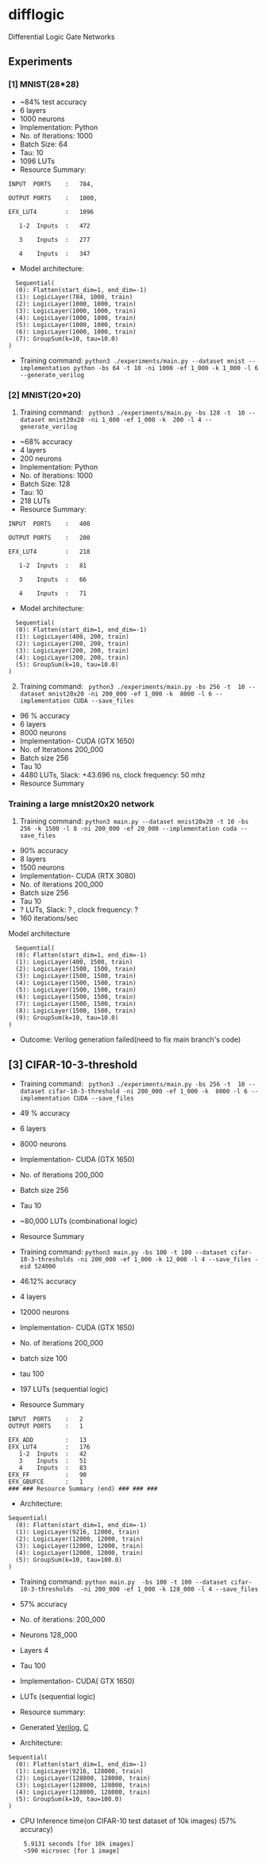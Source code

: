 # difflogic
Differential Logic Gate Networks


## Experiments

### [1] MNIST(28*28)

- ~84% test accuracy
- 6 layers
- 1000 neurons
- Implementation: Python
- No. of Iterations: 1000
- Batch Size: 64
- Tau: 10
- 1096 LUTs
- Resource Summary:
```
INPUT  PORTS    : 	784,

OUTPUT PORTS    : 	1000,

EFX_LUT4        : 	1096

   1-2  Inputs  : 	472

   3    Inputs  : 	277

   4    Inputs  : 	347
```
- Model architecture:
```
  Sequential(
  (0): Flatten(start_dim=1, end_dim=-1)
  (1): LogicLayer(784, 1000, train)
  (2): LogicLayer(1000, 1000, train)
  (3): LogicLayer(1000, 1000, train)
  (4): LogicLayer(1000, 1000, train)
  (5): LogicLayer(1000, 1000, train)
  (6): LogicLayer(1000, 1000, train)
  (7): GroupSum(k=10, tau=10.0)
)
```

- Training command: `python3 ./experiments/main.py --dataset mnist --implementation python -bs 64 -t 10 -ni 1000 -ef 1_000 -k 1_000 -l 6 --generate_verilog`

### [2] MNIST(20*20)

1. Training command: ` python3 ./experiments/main.py -bs 128 -t  10 --dataset mnist20x20 -ni 1_000 -ef 1_000 -k  200 -l 4 --generate_verilog`
- ~68% accuracy
- 4 layers
- 200 neurons
- Implementation: Python
- No. of Iterations: 1000
- Batch Size: 128
- Tau: 10
- 218 LUTs
- Resource Summary:
```
INPUT  PORTS    :   400

OUTPUT PORTS    :   200

EFX_LUT4        :   218

   1-2  Inputs  :   81

   3    Inputs  :   66

   4    Inputs  :   71
```
- Model architecture:
```
  Sequential(
  (0): Flatten(start_dim=1, end_dim=-1)
  (1): LogicLayer(400, 200, train)
  (2): LogicLayer(200, 200, train)
  (3): LogicLayer(200, 200, train)
  (4): LogicLayer(200, 200, train)
  (5): GroupSum(k=10, tau=10.0)
)
```

2. Training command: ` python3 ./experiments/main.py -bs 256 -t  10 --dataset mnist20x20 -ni 200_000 -ef 1_000 -k  8000 -l 6 --implementation CUDA --save_files`
- 96 % accuracy
- 6 layers
- 8000 neurons
- Implementation- CUDA (GTX 1650)
- No. of Iterations 200_000
- Batch size 256
- Tau 10
- 4480 LUTs, Slack: +43.696 ns, clock frequency: 50 mhz
- Resource Summary

### Training a large mnist20x20 network

1. Training command: `python3 main.py --dataset mnist20x20 -t 10 -bs 256 -k 1500 -l 8 -ni 200_000 -ef 20_000 --implementation cuda --save_files`
- 90% accuracy
- 8 layers
- 1500 neurons
- Implementation- CUDA (RTX 3080)
- No. of iterations 200_000
- Batch size 256
- Tau 10
- ? LUTs, Slack: ? , clock frequency: ?
- 160 iterations/sec 

Model architecture 

```
  Sequential(
  (0): Flatten(start_dim=1, end_dim=-1)
  (1): LogicLayer(400, 1500, train)
  (2): LogicLayer(1500, 1500, train)
  (3): LogicLayer(1500, 1500, train)
  (4): LogicLayer(1500, 1500, train)
  (5): LogicLayer(1500, 1500, train)
  (6): LogicLayer(1500, 1500, train)
  (7): LogicLayer(1500, 1500, train)
  (8): LogicLayer(1500, 1500, train)
  (9): GroupSum(k=10, tau=10.0)
)

```
- Outcome: Verilog generation failed(need to fix main branch's code) 


## [3] CIFAR-10-3-threshold


- Training command: ` python3 ./experiments/main.py -bs 256 -t  10 --dataset cifar-10-3-threshold -ni 200_000 -ef 1_000 -k  8000 -l 6 --implementation CUDA --save_files`
- 49 % accuracy
- 6 layers
- 8000 neurons
- Implementation- CUDA (GTX 1650)
- No. of Iterations 200_000
- Batch size 256
- Tau 10
- ~80,000 LUTs (combinational logic)
- Resource Summary


- Training command: `python3 main.py -bs 100 -t 100 --dataset cifar-10-3-thresholds -ni 200_000 -ef 1_000 -k 12_000 -l 4 --save_files -eid 524000` 
- 46.12% accuracy
- 4 layers
- 12000 neurons
- Implementation- CUDA (GTX 1650)
- No. of iterations 200_000
- batch size 100
- tau 100
- 197 LUTs (sequential logic)
-  Resource Summary
```
INPUT  PORTS    : 	2
OUTPUT PORTS    : 	1

EFX_ADD         : 	13
EFX_LUT4        : 	176
   1-2  Inputs  : 	42
   3    Inputs  : 	51
   4    Inputs  : 	83
EFX_FF          : 	90
EFX_GBUFCE      : 	1
### ### Resource Summary (end) ### ### ###
```

- Architecture:
```
Sequential(
  (0): Flatten(start_dim=1, end_dim=-1)
  (1): LogicLayer(9216, 12000, train)
  (2): LogicLayer(12000, 12000, train)
  (3): LogicLayer(12000, 12000, train)
  (4): LogicLayer(12000, 12000, train)
  (5): GroupSum(k=10, tau=100.0)
)
```



- Training command: `python main.py  -bs 100 -t 100 --dataset cifar-10-3-thresholds  -ni 200_000 -ef 1_000 -k 128_000 -l 4 --save_files`
- 57% accuracy
- No. of iterations: 200_000
- Neurons 128_000
- Layers 4
- Tau 100
- Implementation- CUDA( GTX 1650)
- LUTs (sequential logic)
- Resource summary:

- Generated [Verilog](https://github.com/vicharak-in/difflogic/blob/main/experiments/saved_files/saved_files/compiled_verilog_64_128000.v), [C](https://github.com/vicharak-in/difflogic/blob/main/experiments/saved_files/saved_files/compiled_c_64bits_128000.c)
- Architecture:
```
Sequential(
  (0): Flatten(start_dim=1, end_dim=-1)
  (1): LogicLayer(9216, 128000, train)
  (2): LogicLayer(128000, 128000, train)
  (3): LogicLayer(128000, 128000, train)
  (4): LogicLayer(128000, 128000, train)
  (5): GroupSum(k=10, tau=100.0)
)
```
- CPU Inference time(on CIFAR-10 test dataset of 10k images) (57% accuracy)
   ```
    5.9131 seconds [for 10k images] 
    ~590 microsec [for 1 image]
   ```
